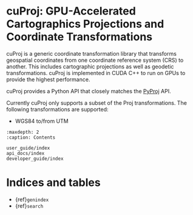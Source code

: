 # cuProj: GPU-Accelerated Cartographics Projections and Coordinate Transformations

cuProj is a generic coordinate transformation library that transforms geospatial coordinates from
one coordinate reference system (CRS) to another. This includes cartographic projections as well as
geodetic transformations. cuProj is implemented in CUDA C++ to run on GPUs to provide the highest
performance.

cuProj provides a Python API that closely matches the
[PyProj](https://pyproj4.github.io/pyproj/stable/) API.

Currently cuProj only supports a subset of the Proj transformations. The following transformations are supported:

- WGS84 to/from UTM


```{toctree}
:maxdepth: 2
:caption: Contents

user_guide/index
api_docs/index
developer_guide/index
```

# Indices and tables

- {ref}`genindex`
- {ref}`search`

